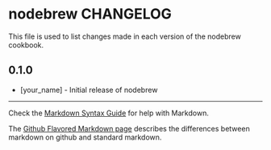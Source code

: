 nodebrew CHANGELOG
==================

This file is used to list changes made in each version of the nodebrew cookbook.

0.1.0
-----
- [your_name] - Initial release of nodebrew

- - -
Check the [Markdown Syntax Guide](http://daringfireball.net/projects/markdown/syntax) for help with Markdown.

The [Github Flavored Markdown page](http://github.github.com/github-flavored-markdown/) describes the differences between markdown on github and standard markdown.
